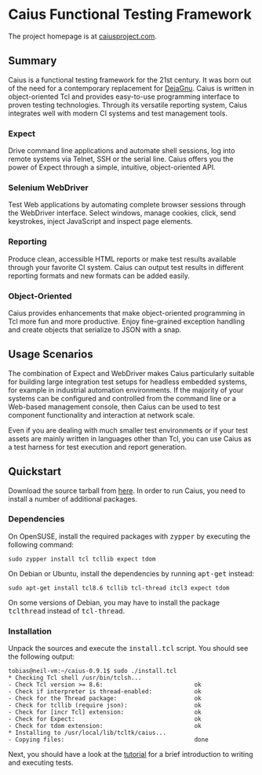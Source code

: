 # Caius Functional Testing Framework

The project homepage is at <a href="http://caiusproject.com">caiusproject.com</a>.

## Summary

Caius is a functional testing framework for the 21st century. It was born out of the need for a contemporary replacement for <a href="http://www.gnu.org/software/dejagnu/">DejaGnu</a>. Caius is written in object-oriented Tcl and provides easy-to-use programming interface to proven testing technologies. Through its versatile reporting system, Caius integrates well with modern CI systems and test management tools.

### Expect

Drive command line applications and automate shell sessions, log into remote systems via Telnet, SSH or the serial line. Caius offers you the power of Expect through a simple, intuitive, object-oriented API.

### Selenium WebDriver

Test Web applications by automating complete browser sessions through the WebDriver interface. Select windows, manage cookies, click, send keystrokes, inject JavaScript and inspect page elements.

### Reporting

Produce clean, accessible HTML reports or make test results available through your favorite CI system. Caius can output test results in different reporting formats and new formats can be added easily.

### Object-Oriented

Caius provides enhancements that make object-oriented programming in Tcl more fun and more productive. Enjoy fine-grained exception handling and create objects that serialize to JSON with a snap.
        
## Usage Scenarios

The combination of Expect and WebDriver makes Caius particularly suitable for building large integration test setups for headless embedded systems, for example in industrial automation environments. If the majority of your systems can be configured and controlled from the command line or a Web-based management console, then Caius can be used to test component functionality and interaction at network scale.

Even if you are dealing with much smaller test environments or if your test assets are mainly written in languages other than Tcl, you can use Caius as a test harness for test execution and report generation.

## Quickstart

Download the source tarball from <a href="https://github.com/tobijk/caius/releases">here</a>. In order to run Caius, you need to install a number of additional packages.
            
### Dependencies

On OpenSUSE, install the required packages with <tt>zypper</tt> by executing the following command:
            
    sudo zypper install tcl tcllib expect tdom

On Debian or Ubuntu, install the dependencies by running <tt>apt-get</tt> instead:

    sudo apt-get install tcl8.6 tcllib tcl-thread itcl3 expect tdom

On some versions of Debian, you may have to install the package <tt>tclthread</tt> instead of <tt>tcl-thread</tt>.

### Installation

Unpack the sources and execute the <tt>install.tcl</tt> script. You should see the following output:

    tobias@neil-vm:~/caius-0.9.1$ sudo ./install.tcl
    * Checking Tcl shell /usr/bin/tclsh...              
    - Check Tcl version >= 8.6:                          ok
    - Check if interpreter is thread-enabled:            ok
    - Check for the Thread package:                      ok
    - Check for tcllib (require json):                   ok
    - Check for [incr Tcl] extension:                    ok
    - Check for Expect:                                  ok
    - Check for tdom extension:                          ok
    * Installing to /usr/local/lib/tcltk/caius...       
    - Copying files:                                     done
            
Next, you should have a look at the <a href="http://caiusproject.com/tutorial/part01.html#writing-tests">tutorial</a> for a brief introduction to writing and executing tests.

